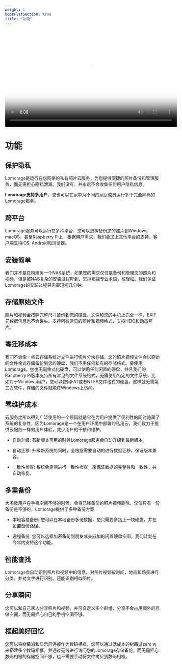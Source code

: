 ```yaml
---
weight: 1
bookFlatSection: true
title: "功能"
---
```


<video width="560" height="315" poster="/poster.png" controls>
  <source src="/lomorage.mp4" type="video/mp4">
</video>

# 功能

## 保护隐私

Lomorage是运行在您网络的私有照片云服务，为您提供便捷的照片备份和管理服务，而无需担心隐私泄漏。我们没有，并永远不会收集任何用户隐私信息。

**Lomorage支持多用户**。您也可以在家中为不同的家庭成员运行多个完全隔离的Lomorage服务。

## 跨平台

Lomorage服务可以运行在多种平台，您可以选择备份您的照片到Windows, macOS，甚至Raspberry Pi上，根据用户需求，我们会加上其他平台的支持。客户端支持iOS, Android和浏览器。

## 安装简单

我们并不是在构建另一个NAS系统，如果您的需求仅仅是备份和管理您的照片和视频，但是被NAS复杂的安装过程吓到，忘掉那些专业术语，放轻松。我们保证Lomorage的安装过程只需要短短几分钟。

## 存储原始文件

照片和视频会按照完整尺寸备份到您的硬盘，文件和您的手机上完全一样，EXIF元数据信息也不会丢失。支持所有常见的图片和视频格式，支持HEIC和动态照片。

## 零迁移成本

我们不会像一些云存储系统对文件进行切片分块存储，您的照片视频文件会以原始的文件格式存储备份到您的硬盘，我们不用任何私有的存储格式。要使用Lomorage，您也无需格式化硬盘，可以使用任何闲置的硬盘，并且我们的Raspberry Pi版本支持所有常见的文件系统格式，无需使用特定的文件系统，比如对于Windows用户，您可以使用FAT或者NTFS文件格式的硬盘，这样就无需第三方软件，存储的文件就能在Windows上访问。

## 零维护成本

云服务之所以得到广泛使用的一个原因就是它在为用户提供了便利性的同时隐藏了系统的复杂性，因为Lomorage是一个在用户环境中部署的私用云，我们致力于提供云服务一样的用户体验，减少用户的干预和维护。

  - 自动升级: 有新版本可用的时候Lomorage服务会自动升级到最新版本。

  - 自动迁移: 升级新系统的同时，会根据需要自动的进行数据迁移，保证版本兼容。

  - 一致性检查: 系统会定期进行一致性检查，来保证数据的完整性和一致性，并自动修复。

<!--  - expandable storage: we provide several [options](https://www.lomorage.com/expand-stroage) to expand the storage which disk is out-of-space.-->

## 多重备份

大多数用户在手机空间不够的时候，会将已经备份的照片视频删除，仅仅只有一份备份是不够的，Lomorage提供了多种备份方案:

  - 本地容易备份: 您可以在本地备份多份数据，您只需要多接上一块硬盘，并在设置备份路径。

  - 远程备份: 您可以选择加密备份到朋友或亲戚加的闲置硬盘空间。我们计划在今年内支持这个功能。
<!--  - cloud backup: cloud backup on popular vendors is a good complementary. This is on the backlog, and plan to support this year.-->

## 智能查找

Lomorage会自动识别照片和视频中的信息，对照片视频按时间，地点和场景进行分类，并对文字进行识别。还能识别相似图片。

## 分享瞬间

您可以和自己家人分享照片和视频，并可自定义多个群组，分享不会占用额外的存储空间，而无需担心自己的手机空间不够。

## 框起美好回忆

您可以将树莓派和显示屏连接作为数码相框，您可以通过低成本的树莓派zero w来搭建多个数码相框，并通过无线进行访问您的Lomorage存储备份，而无需担心数码相框的存储空间不够，也不需要手动将文件拷贝到数码相框。